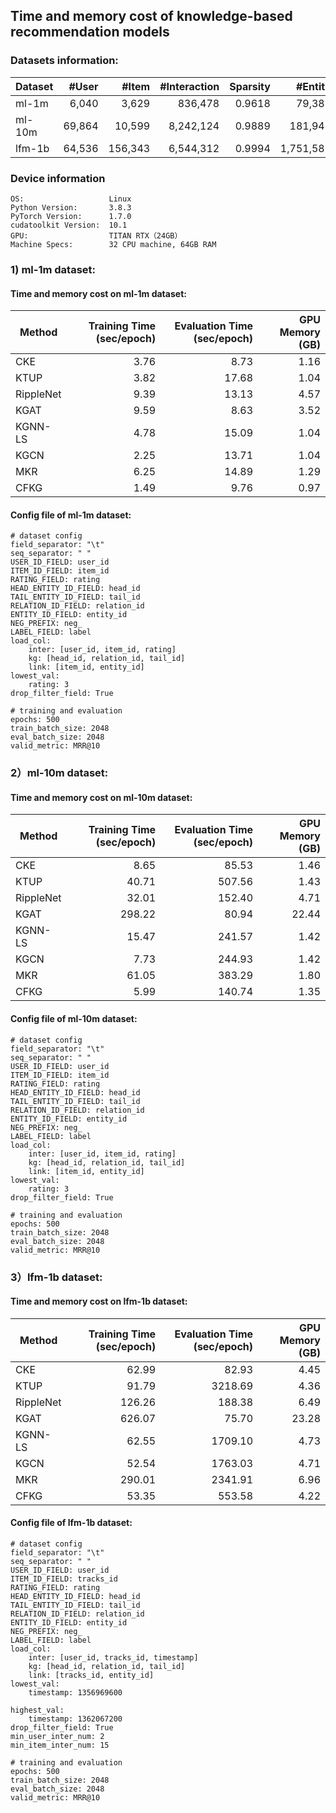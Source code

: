 ## Time and memory cost of knowledge-based recommendation models 

### Datasets information:

| Dataset | #User  | #Item   | #Interaction | Sparsity | #Entity   | #Relation | #Triple   |
| ------- | ------: | -------: | ------------: | --------: | ---------: | ---------: | ---------: |
| ml-1m   | 6,040  | 3,629   | 836,478      | 0.9618   | 79,388    | 51        | 385,923   |
| ml-10m  | 69,864 | 10,599  | 8,242,124    | 0.9889   | 181,941   | 51        | 1,051,385 |
| lfm-1b  | 64,536 | 156,343 | 6,544,312    | 0.9994   | 1,751,586 | 10        | 3,054,516 |

### Device information

```
OS:                   Linux
Python Version:       3.8.3
PyTorch Version:      1.7.0
cudatoolkit Version:  10.1
GPU:                  TITAN RTX（24GB）
Machine Specs:        32 CPU machine, 64GB RAM
```

### 1) ml-1m dataset:

#### Time and memory cost on ml-1m dataset:

| Method    | Training Time (sec/epoch) | Evaluation Time (sec/epoch) | GPU Memory (GB) |
| --------- | -------------------------: | ---------------------------: | ---------------: |
| CKE       | 3.76                      | 8.73                        | 1.16            |
| KTUP      | 3.82                      | 17.68                       | 1.04            |
| RippleNet | 9.39                      | 13.13                       | 4.57            |
| KGAT      | 9.59                      | 8.63                        | 3.52            |
| KGNN-LS   | 4.78                      | 15.09                       | 1.04            |
| KGCN      | 2.25                      | 13.71                       | 1.04            |
| MKR       | 6.25                      | 14.89                       | 1.29            |
| CFKG      | 1.49                      | 9.76                        | 0.97            |

#### Config file of ml-1m dataset:

```
# dataset config
field_separator: "\t"
seq_separator: " "
USER_ID_FIELD: user_id
ITEM_ID_FIELD: item_id
RATING_FIELD: rating
HEAD_ENTITY_ID_FIELD: head_id
TAIL_ENTITY_ID_FIELD: tail_id
RELATION_ID_FIELD: relation_id
ENTITY_ID_FIELD: entity_id
NEG_PREFIX: neg_
LABEL_FIELD: label
load_col:
    inter: [user_id, item_id, rating]
    kg: [head_id, relation_id, tail_id]
    link: [item_id, entity_id]
lowest_val:
    rating: 3
drop_filter_field: True

# training and evaluation
epochs: 500
train_batch_size: 2048
eval_batch_size: 2048
valid_metric: MRR@10
```

### 2）ml-10m dataset:

#### Time and memory cost on ml-10m dataset:

| Method    | Training Time (sec/epoch) | Evaluation Time (sec/epoch) | GPU Memory (GB) |
| --------- | -------------------------: | ---------------------------: | ---------------: |
| CKE       | 8.65                      | 85.53                       | 1.46            |
| KTUP      | 40.71                     | 507.56                      | 1.43            |
| RippleNet | 32.01                     | 152.40                      | 4.71            |
| KGAT      | 298.22                    | 80.94                       | 22.44           |
| KGNN-LS   | 15.47                     | 241.57                      | 1.42            |
| KGCN      | 7.73                      | 244.93                      | 1.42            |
| MKR       | 61.05                     | 383.29                      | 1.80            |
| CFKG      | 5.99                      | 140.74                      | 1.35            |

#### Config file of ml-10m dataset:

```
# dataset config
field_separator: "\t"
seq_separator: " "
USER_ID_FIELD: user_id
ITEM_ID_FIELD: item_id
RATING_FIELD: rating
HEAD_ENTITY_ID_FIELD: head_id
TAIL_ENTITY_ID_FIELD: tail_id
RELATION_ID_FIELD: relation_id
ENTITY_ID_FIELD: entity_id
NEG_PREFIX: neg_
LABEL_FIELD: label
load_col:
    inter: [user_id, item_id, rating]
    kg: [head_id, relation_id, tail_id]
    link: [item_id, entity_id]
lowest_val:
    rating: 3
drop_filter_field: True

# training and evaluation
epochs: 500
train_batch_size: 2048
eval_batch_size: 2048
valid_metric: MRR@10
```

### 3）lfm-1b dataset:

#### Time and memory cost on lfm-1b dataset:

| Method    | Training Time (sec/epoch) | Evaluation Time (sec/epoch) | GPU Memory (GB) |
| --------- | -------------------------: | ---------------------------: | ---------------: |
| CKE       | 62.99                     | 82.93                       | 4.45            |
| KTUP      | 91.79                     | 3218.69                     | 4.36            |
| RippleNet | 126.26                    | 188.38                      | 6.49            |
| KGAT      | 626.07                    | 75.70                       | 23.28           |
| KGNN-LS   | 62.55                     | 1709.10                     | 4.73            |
| KGCN      | 52.54                     | 1763.03                     | 4.71            |
| MKR       | 290.01                    | 2341.91                     | 6.96            |
| CFKG      | 53.35                     | 553.58                      | 4.22            |

#### Config file of lfm-1b  dataset:

```
# dataset config
field_separator: "\t"
seq_separator: " "
USER_ID_FIELD: user_id
ITEM_ID_FIELD: tracks_id
RATING_FIELD: rating
HEAD_ENTITY_ID_FIELD: head_id
TAIL_ENTITY_ID_FIELD: tail_id
RELATION_ID_FIELD: relation_id
ENTITY_ID_FIELD: entity_id
NEG_PREFIX: neg_
LABEL_FIELD: label
load_col:
    inter: [user_id, tracks_id, timestamp]
    kg: [head_id, relation_id, tail_id]
    link: [tracks_id, entity_id]
lowest_val:
    timestamp: 1356969600
  
highest_val:
    timestamp: 1362067200
drop_filter_field: True
min_user_inter_num: 2
min_item_inter_num: 15

# training and evaluation
epochs: 500
train_batch_size: 2048
eval_batch_size: 2048
valid_metric: MRR@10
```



